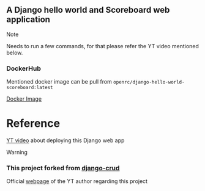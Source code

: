 ## A Django hello world and Scoreboard web application

> [!NOTE]
> Needs to run a few commands, for that please refer the YT video mentioned below. 

### DockerHub
Mentioned docker image can be pull from `openrc/django-hello-world-scoreboard:latest`


[Docker Image](https://hub.docker.com/repository/docker/openrc/django-hello-world-scoreboard/general)


# Reference
[YT video](https://www.youtube.com/watch?v=8K52HRoA4Sc) about deploying this Django web app


> [!WARNING]
> ### This project forked from [django-crud](https://github.com/tonyflo/django-crud.git)
> Official [webpage](https://tonyteaches.tech/django-101-course/) of the YT author regarding this project




